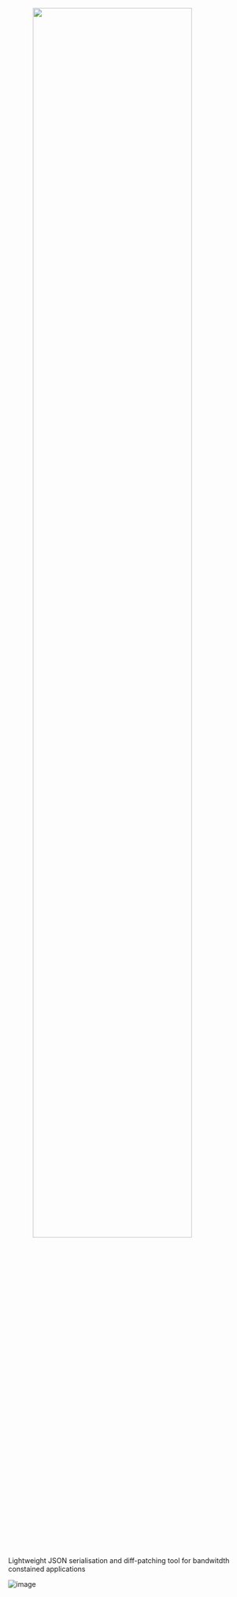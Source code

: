 <img width=80% 
src="https://user-images.githubusercontent.com/29259177/203023707-0a5a84eb-de45-482b-a8e5-d6b22c4f09df.png"
style="margin-left: auto; margin-right: auto;display: block;">

###
 Lightweight JSON serialisation and diff-patching tool for bandwitdth constained applications


![image](https://user-images.githubusercontent.com/29259177/203046086-1c4e36f3-8a81-42b9-bed0-232f970ed90a.png)
